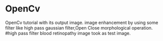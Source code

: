 # OpenCv
OpenCv tutorial with its output image.
image enhancement by  using some filter like high pass gaussian filter,Open Close morphological operation.   
#high pass filter
blood retinopathy image took as test image.

